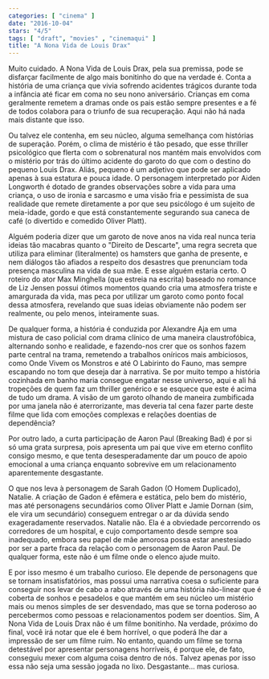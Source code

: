 ```yaml
---
categories: [ "cinema" ]
date: "2016-10-04"
stars: "4/5"
tags: [ "draft", "movies" , "cinemaqui" ]
title: "A Nona Vida de Louis Drax"
---
```

Muito cuidado. A Nona Vida de Louis Drax, pela sua premissa, pode se
disfarçar facilmente de algo mais bonitinho do que na verdade é. Conta a
história de uma criança que vivia sofrendo acidentes trágicos durante
toda a infância até ficar em coma no seu nono aniversário. Crianças
em coma geralmente remetem a dramas onde os pais estão sempre presentes
e a fé de todos colabora para o triunfo de sua recuperação. Aqui não
há nada mais distante que isso.

Ou talvez ele contenha, em seu núcleo, alguma semelhança com histórias
de superação. Porém, o clima de mistério é tão pesado, que esse
thriller psicológico que flerta com o sobrenatural nos mantém mais
envolvidos com o mistério por trás do último acidente do garoto do
que com o destino do pequeno Louis Drax. Aliás, pequeno é um adjetivo
que pode ser aplicado apenas à sua estatura e pouca idade. O personagem
interpretado por Aiden Longworth é dotado de grandes observações
sobre a vida para uma criança, o uso de ironia e sarcasmo e uma visão
fria e pessimista de sua realidade que remete diretamente a por que seu
psicólogo é um sujeito de meia-idade, gordo e que está constantemente
segurando sua caneca de café (o divertido e comedido Oliver Platt).

Alguém poderia dizer que um garoto de nove anos na vida real nunca
teria ideias tão macabras quanto o "Direito de Descarte", uma regra
secreta que utiliza para eliminar (literalmente) os hamsters que ganha
de presente, e nem diálogos tão afiados a respeito dos desastres que
prenunciam toda presença masculina na vida de sua mãe. E esse alguém
estaria certo. O roteiro do ator Max Minghella (que estreia na escrita)
baseado no romance de Liz Jensen possui ótimos momentos quando cria uma
atmosfera triste e amargurada da vida, mas peca por utilizar um garoto
como ponto focal dessa atmosfera, revelando que suas ideias obviamente
não podem ser realmente, ou pelo menos, inteiramente suas.

De qualquer forma, a história é conduzida por Alexandre Aja
em uma mistura de caso policial com drama clínico de uma maneira
claustrofóbica, alternando sonho e realidade, e fazendo-nos crer que
os sonhos fazem parte central na trama, remetendo a trabalhos oníricos
mais ambiciosos, como Onde Vivem os Monstros e até O Labirinto do
Fauno, mas sempre escapando no tom que deseja dar à narrativa. Se por
muito tempo a história cozinhada em banho maria consegue engatar nesse
universo, aqui e ali há tropeções de quem faz um thriller genérico
e se esquece que este é acima de tudo um drama. A visão de um garoto
olhando de maneira zumbificada por uma janela não é aterrorizante,
mas deveria tal cena fazer parte deste filme que lida com emoções
complexas e relações doentias de dependência?

Por outro lado, a curta participação de Aaron Paul (Breaking Bad) é
por si só uma grata surpresa, pois apresenta um pai que vive em eterno
conflito consigo mesmo, e que tenta desesperadamente dar um pouco de
apoio emocional a uma criança enquanto sobrevive em um relacionamento
aparentemente desgastante.

O que nos leva à personagem de Sarah Gadon (O Homem Duplicado),
Natalie. A criação de Gadon é efêmera e estática, pelo bem
do mistério, mas até personagens secundários como Oliver Platt
e Jamie Dornan (sim, ele vira um secundário) conseguem entregar o
ar da dúvida sendo exageradamente reservados. Natalie não. Ela é a
obviedade percorrendo os corredores de um hospital, e cujo comportamento
desde sempre soa inadequado, embora seu papel de mãe amorosa possa
estar anestesiado por ser a parte fraca da relação com o personagem
de Aaron Paul. De qualquer forma, este não é um filme onde o elenco
ajude muito. 

E por isso mesmo é um trabalho curioso. Ele depende de personagens que
se tornam insatisfatórios, mas possui uma narrativa coesa o suficiente
para conseguir nos levar de cabo a rabo através de uma história
não-linear que é coberta de sonhos e pesadelos e que mantém em seu
núcleo um mistério mais ou menos simples de ser desvendado, mas que se
torna poderoso ao percebermos como pessoas e relacionamentos podem ser
doentios. Sim, A Nona Vida de Louis Drax não é um filme bonitinho. Na
verdade, próximo do final, você irá notar que ele é bem horrível, o
que poderá lhe dar a impressão de ser um filme ruim. No entanto, quando
um filme se torna detestável por apresentar personagens horríveis,
é porque ele, de fato, conseguiu mexer com alguma coisa dentro de
nós. Talvez apenas por isso essa não seja uma sessão jogada no
lixo. Desgastante... mas curiosa.
